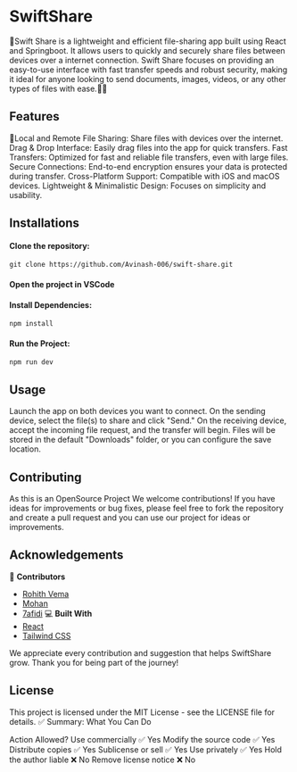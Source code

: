 # SwiftShare
🚀Swift Share is a lightweight and efficient file-sharing app built using React and Springboot. It allows users to quickly and securely share files between devices over a internet connection. Swift Share focuses on providing an easy-to-use interface with fast transfer speeds and robust security, making it ideal for anyone looking to send documents, images, videos, or any other types of files with ease.🚀📩

## Features
📩Local and Remote File Sharing: Share files with devices over the internet.
Drag & Drop Interface: Easily drag files into the app for quick transfers.
Fast Transfers: Optimized for fast and reliable file transfers, even with large files.
Secure Connections: End-to-end encryption ensures your data is protected during transfer.
Cross-Platform Support: Compatible with iOS and macOS devices.
Lightweight & Minimalistic Design: Focuses on simplicity and usability.

## Installations
#### Clone the repository:

```git clone https://github.com/Avinash-006/swift-share.git```

#### Open the project in VSCode

#### Install Dependencies:

```npm install```

#### Run the Project:

```npm run dev```

## Usage
Launch the app on both devices you want to connect.
On the sending device, select the file(s) to share and click "Send."
On the receiving device, accept the incoming file request, and the transfer will begin.
Files will be stored in the default "Downloads" folder, or you can configure the save location.

## Contributing
As this is an OpenSource Project
We welcome contributions! If you have ideas for improvements or bug fixes, please feel free to fork the repository and create a pull request and you can use our project for ideas or improvements.
## Acknowledgements

👥 **Contributors**
- [Rohith Vema](https://github.com/Rohithvema79)
- [Mohan](https://github.com/Mohan-077)
- [7afidi](https://github.com/7afidi)
💻 **Built With**
- [React](https://reactjs.org/)
- [Tailwind CSS](https://tailwindcss.com/)

We appreciate every contribution and suggestion that helps SwiftShare grow. Thank you for being part of the journey!

## License
This project is licensed under the MIT License - see the LICENSE file for details.
✅ Summary: What You Can Do

Action	Allowed?
Use commercially	✅ Yes
Modify the source code	✅ Yes
Distribute copies	✅ Yes
Sublicense or sell	✅ Yes
Use privately	✅ Yes
Hold the author liable	❌ No
Remove license notice	❌ No
